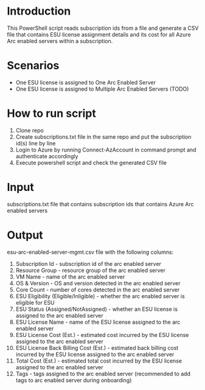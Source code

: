 # Introduction
This PowerShell script reads subscription ids from a file and generate a CSV file that contains ESU license assignment details and its cost for all Azure Arc enabled servers within a subscription.

# Scenarios
- One ESU license is assigned to One Arc Enabled Server
- One ESU license is assigned to Multiple Arc Enabled Servers (TODO)

# How to run script
1. Clone repo
2. Create subscriptions.txt file in the same repo and put the subscription id(s) line by line
3. Login to Azure by running Connect-AzAccount in command prompt and authenticate accordingly
4. Execute powershell script and check the generated CSV file

# Input  
subscriptions.txt file that contains subscription ids that contains Azure Arc enabled servers

# Output
esu-arc-enabled-server-mgmt.csv file with the following columns:
1. Subscription Id - subscription id of the arc enabled server
2. Resource Group - resource group of the arc enabled server
3. VM Name - name of the arc enabled server
4. OS & Version - OS and version detected in the arc enabled server
5. Core Count - number of cores detected in the arc enabled server
6. ESU Eligibility (Eligible/Inligible) - whether the arc enabled server is eligible for ESU
7. ESU Status (Assigned/NotAssigned) - whether an ESU license is assigned to the arc enabled server
8. ESU License Name - name of the ESU license assigned to the arc enabled server
9. ESU License Cost (Est.) - estimated cost incurred by the ESU license assigned to the arc enabled server
10. ESU License Back Billing Cost (Est.) - estimated back billing cost incurred by the ESU license assigned to the arc enabled server
11. Total Cost (Est.) - estimated total cost incurred by the ESU license assigned to the arc enabled server
12. Tags - tags assigned to the arc enabled server (recommended to add tags to arc enabled server during onboarding)
